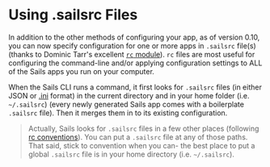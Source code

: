# Using .sailsrc Files


In addition to the other methods of configuring your app, as of version 0.10, you can now specify configuration for one or more apps in `.sailsrc` file(s) (thanks to Dominic Tarr's excellent [`rc` module](https://github.com/dominictarr/rc)).  `rc` files are most useful for configuring the command-line and/or applying configuration settings to ALL of the Sails apps you run on your computer.

When the Sails CLI runs a command, it first looks for  `.sailsrc` files (in either JSON or [.ini](http://en.wikipedia.org/wiki/INI_file) format) in the current directory and in your home folder (i.e. `~/.sailsrc`) (every newly generated Sails app comes with a boilerplate `.sailsrc` file).  Then it merges them in to its existing configuration.

> Actually, Sails looks for `.sailsrc` files in a few other places (following [rc conventions](https://github.com/dominictarr/rc#standards)).  You can put a `.sailsrc` file at any of those paths.  That said, stick to convention when you can- the best place to put a global `.sailsrc` file is in your home directory (i.e. `~/.sailsrc`).





<docmeta name="displayName" value="Using `.sailsrc` Files">

